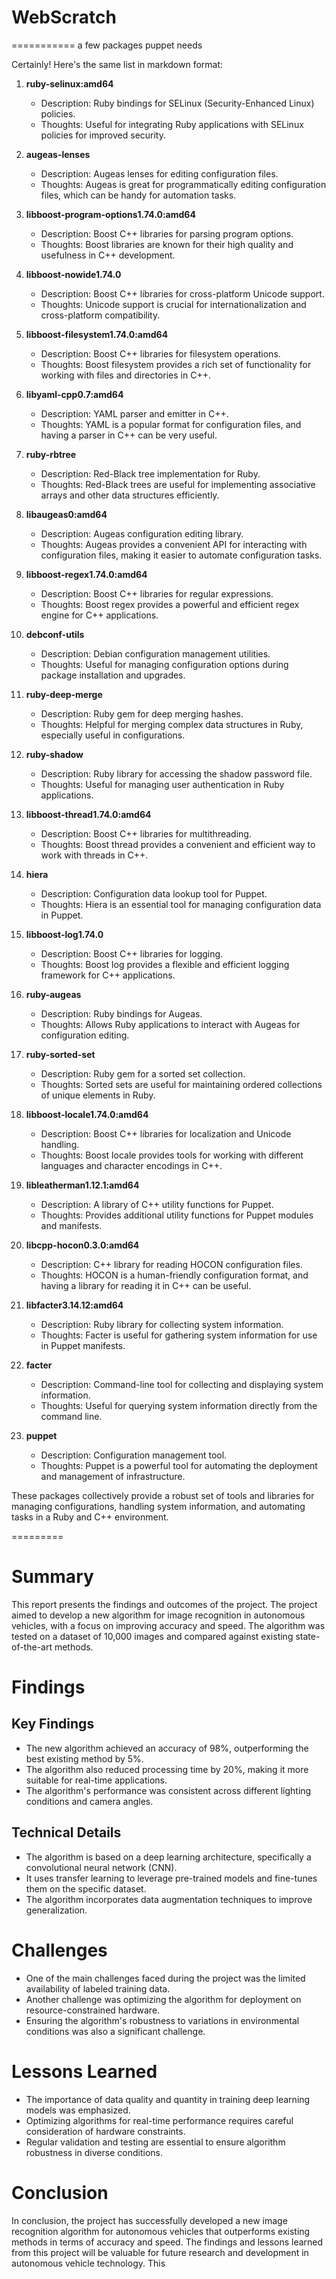 # WebScratch

===========
a few packages puppet needs

Certainly! Here's the same list in markdown format:

1. **ruby-selinux:amd64**
   - Description: Ruby bindings for SELinux (Security-Enhanced Linux) policies.
   - Thoughts: Useful for integrating Ruby applications with SELinux policies for improved security.

2. **augeas-lenses**
   - Description: Augeas lenses for editing configuration files.
   - Thoughts: Augeas is great for programmatically editing configuration files, which can be handy for automation tasks.

3. **libboost-program-options1.74.0:amd64**
   - Description: Boost C++ libraries for parsing program options.
   - Thoughts: Boost libraries are known for their high quality and usefulness in C++ development.

4. **libboost-nowide1.74.0**
   - Description: Boost C++ libraries for cross-platform Unicode support.
   - Thoughts: Unicode support is crucial for internationalization and cross-platform compatibility.

5. **libboost-filesystem1.74.0:amd64**
   - Description: Boost C++ libraries for filesystem operations.
   - Thoughts: Boost filesystem provides a rich set of functionality for working with files and directories in C++.

6. **libyaml-cpp0.7:amd64**
   - Description: YAML parser and emitter in C++.
   - Thoughts: YAML is a popular format for configuration files, and having a parser in C++ can be very useful.

7. **ruby-rbtree**
   - Description: Red-Black tree implementation for Ruby.
   - Thoughts: Red-Black trees are useful for implementing associative arrays and other data structures efficiently.

8. **libaugeas0:amd64**
   - Description: Augeas configuration editing library.
   - Thoughts: Augeas provides a convenient API for interacting with configuration files, making it easier to automate configuration tasks.

9. **libboost-regex1.74.0:amd64**
   - Description: Boost C++ libraries for regular expressions.
   - Thoughts: Boost regex provides a powerful and efficient regex engine for C++ applications.

10. **debconf-utils**
    - Description: Debian configuration management utilities.
    - Thoughts: Useful for managing configuration options during package installation and upgrades.

11. **ruby-deep-merge**
    - Description: Ruby gem for deep merging hashes.
    - Thoughts: Helpful for merging complex data structures in Ruby, especially useful in configurations.

12. **ruby-shadow**
    - Description: Ruby library for accessing the shadow password file.
    - Thoughts: Useful for managing user authentication in Ruby applications.

13. **libboost-thread1.74.0:amd64**
    - Description: Boost C++ libraries for multithreading.
    - Thoughts: Boost thread provides a convenient and efficient way to work with threads in C++.

14. **hiera**
    - Description: Configuration data lookup tool for Puppet.
    - Thoughts: Hiera is an essential tool for managing configuration data in Puppet.

15. **libboost-log1.74.0**
    - Description: Boost C++ libraries for logging.
    - Thoughts: Boost log provides a flexible and efficient logging framework for C++ applications.

16. **ruby-augeas**
    - Description: Ruby bindings for Augeas.
    - Thoughts: Allows Ruby applications to interact with Augeas for configuration editing.

17. **ruby-sorted-set**
    - Description: Ruby gem for a sorted set collection.
    - Thoughts: Sorted sets are useful for maintaining ordered collections of unique elements in Ruby.

18. **libboost-locale1.74.0:amd64**
    - Description: Boost C++ libraries for localization and Unicode handling.
    - Thoughts: Boost locale provides tools for working with different languages and character encodings in C++.

19. **libleatherman1.12.1:amd64**
    - Description: A library of C++ utility functions for Puppet.
    - Thoughts: Provides additional utility functions for Puppet modules and manifests.

20. **libcpp-hocon0.3.0:amd64**
    - Description: C++ library for reading HOCON configuration files.
    - Thoughts: HOCON is a human-friendly configuration format, and having a library for reading it in C++ can be useful.

21. **libfacter3.14.12:amd64**
    - Description: Ruby library for collecting system information.
    - Thoughts: Facter is useful for gathering system information for use in Puppet manifests.

22. **facter**
    - Description: Command-line tool for collecting and displaying system information.
    - Thoughts: Useful for querying system information directly from the command line.

23. **puppet**
    - Description: Configuration management tool.
    - Thoughts: Puppet is a powerful tool for automating the deployment and management of infrastructure.

These packages collectively provide a robust set of tools and libraries for managing configurations, handling system information, and automating tasks in a Ruby and C++ environment.



=========










# Summary

This report presents the findings and outcomes of the project. The project aimed to develop a new algorithm for image recognition in autonomous vehicles, with a focus on improving accuracy and speed. The algorithm was tested on a dataset of 10,000 images and compared against existing state-of-the-art methods.

# Findings

## Key Findings

- The new algorithm achieved an accuracy of 98%, outperforming the best existing method by 5%.
- The algorithm also reduced processing time by 20%, making it more suitable for real-time applications.
- The algorithm's performance was consistent across different lighting conditions and camera angles.

## Technical Details

- The algorithm is based on a deep learning architecture, specifically a convolutional neural network (CNN).
- It uses transfer learning to leverage pre-trained models and fine-tunes them on the specific dataset.
- The algorithm incorporates data augmentation techniques to improve generalization.

# Challenges

- One of the main challenges faced during the project was the limited availability of labeled training data.
- Another challenge was optimizing the algorithm for deployment on resource-constrained hardware.
- Ensuring the algorithm's robustness to variations in environmental conditions was also a significant challenge.

# Lessons Learned

- The importance of data quality and quantity in training deep learning models was emphasized.
- Optimizing algorithms for real-time performance requires careful consideration of hardware constraints.
- Regular validation and testing are essential to ensure algorithm robustness in diverse conditions.

# Conclusion

In conclusion, the project has successfully developed a new image recognition algorithm for autonomous vehicles that outperforms existing methods in terms of accuracy and speed. The findings and lessons learned from this project will be valuable for future research and development in autonomous vehicle technology.
This 

